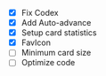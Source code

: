 - [X] Fix Codex
- [X] Add Auto-advance
- [X] Setup card statistics
- [X] FavIcon
- [ ] Minimum card size
- [ ] Optimize code
